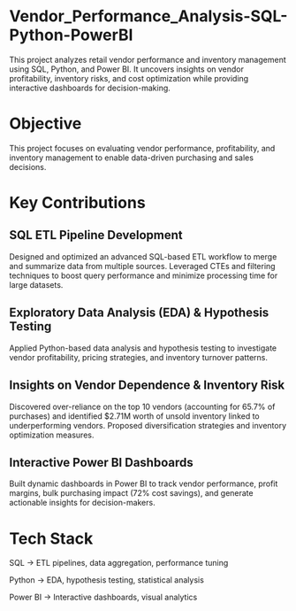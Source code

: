 # Vendor_Performance_Analysis-SQL-Python-PowerBI
This project analyzes retail vendor performance and inventory management using SQL, Python, and Power BI. It uncovers insights on vendor profitability, inventory risks, and cost optimization while providing interactive dashboards for decision-making.

# Objective

This project focuses on evaluating vendor performance, profitability, and inventory management to enable data-driven purchasing and sales decisions.

# Key Contributions

## SQL ETL Pipeline Development
Designed and optimized an advanced SQL-based ETL workflow to merge and summarize data from multiple sources. Leveraged CTEs and filtering techniques to boost query performance and minimize processing time for large datasets.

## Exploratory Data Analysis (EDA) & Hypothesis Testing
Applied Python-based data analysis and hypothesis testing to investigate vendor profitability, pricing strategies, and inventory turnover patterns.

## Insights on Vendor Dependence & Inventory Risk
Discovered over-reliance on the top 10 vendors (accounting for 65.7% of purchases) and identified $2.71M worth of unsold inventory linked to underperforming vendors. Proposed diversification strategies and inventory optimization measures.

## Interactive Power BI Dashboards
Built dynamic dashboards in Power BI to track vendor performance, profit margins, bulk purchasing impact (72% cost savings), and generate actionable insights for decision-makers.

# Tech Stack

SQL → ETL pipelines, data aggregation, performance tuning

Python → EDA, hypothesis testing, statistical analysis

Power BI → Interactive dashboards, visual analytics
